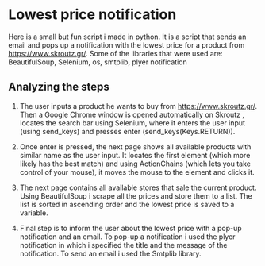 # Lowest price notification

Here is a small but fun script i made in python. It is a script that sends an email and pops up a notification with the lowest price for a product from https://www.skroutz.gr/. Some of the libraries that were used are: BeautifulSoup, Selenium, os, smtplib, plyer notification

## Analyzing the steps

1) The user inputs a product he wants to buy from https://www.skroutz.gr/. Then a Google Chrome window is opened automatically on Skroutz , locates the search bar using Selenium, where it enters the user input (using send_keys) and presses enter (send_keys(Keys.RETURN)). 

2) Once enter is pressed, the next page shows all available products with similar name as the user input. It locates the first element (which more likely has the best match) and using ActionChains (which lets you take control of your mouse), it moves the mouse to the element and clicks it. 

3) The next page contains all available stores that sale the current product. Using BeautifulSoup i scrape all the prices and store them to a list. The list is sorted in ascending order and the lowest price is saved to a variable. 

4) Final step is to inform the user about the lowest price with a pop-up notification and an email. To pop-up a notification i used the plyer notification in which i specified the title and the message of the notification. To send an email i used the Smtplib library. 







